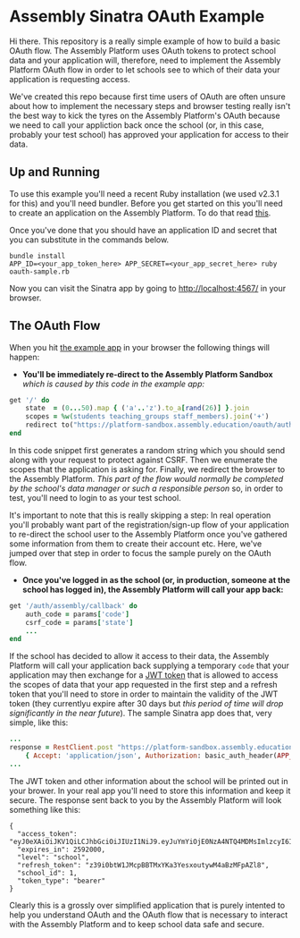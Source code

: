 Assembly Sinatra OAuth Example
==============================

Hi there. This repository is a really simple example of how to build a basic OAuth flow. The Assembly Platform uses OAuth tokens to protect school data and your application will, therefore, need to implement the Assembly Platform OAuth flow in order to let schools see to which of their data your application is requesting access.


We've created this repo because first time users of OAuth are often unsure about how to implement the necessary steps and browser testing really isn't the best way to kick the tyres on the Assembly Platform's OAuth because we need to call your appliction back once the school (or, in this case, probably your test school) has approved your application for access to their data.

Up and Running
--------------

To use this example you'll need a recent Ruby installation (we used v2.3.1 for this) and you'll need bundler. Before you get started on this you'll need to create an application on the Assembly Platform. To do that read [this](http://help.assembly.education/article/38-signing-up-to-the-platform).

Once you've done that you should have an application ID and secret that you can substitute in the commands below.

	bundle install
	APP_ID=<your_app_token_here> APP_SECRET=<your_app_secret_here> ruby oauth-sample.rb

Now you can visit the Sinatra app by going to [http://localhost:4567/](http://localhost:4567/) in your browser.

The OAuth Flow
--------------

When you hit [the example app](http://localhost:4567/) in your browser the following things will happen:

* **You'll be immediately re-direct to the Assembly Platform Sandbox** _which is caused by this code in the example app:_

```ruby
get '/' do
	state  = (0...50).map { ('a'..'z').to_a[rand(26)] }.join
	scopes = %w(students teaching_groups staff_members).join('+')
	redirect to("https://platform-sandbox.assembly.education/oauth/authorize?redirect_uri=#{CALLBACK}&client_id=#{APP_ID}&scope=#{scopes}&state=#{state}")
end
```

In this code snippet first generates a random string which you should send along with your request to protect against CSRF. Then we enumerate the scopes that the application is asking for. Finally, we redirect the browser to the Assembly Platform. *This part of the flow would normally be completed by the school's data manager or such a responsible person* so, in order to test, you'll need to login to as your test school.

It's important to note that this is really skipping a step: In real operation you'll probably want part of the registration/sign-up flow of your application to re-direct the school user to the Assembly Platform once you've gathered some information from them to create their account etc. Here, we've jumped over that step in order to focus the sample purely on the OAuth flow.

* **Once you've logged in as the school (or, in production, someone at the school has logged in), the Assembly Platform will call your app back:**

```ruby
get '/auth/assembly/callback' do
	auth_code = params['code']
	csrf_code = params['state']
	...
end
```

If the school has decided to allow it access to their data, the Assembly Platform will call your application back supplying a temporary `code` that your application may then exchange for a [JWT token](https://jwt.io/) that is allowed to access the scopes of data that your app requested in the first step and a refresh token that you'll need to store in order to maintain the validity of the JWT token (they currentlyu expire after 30 days but _this period of time will drop significantly in the near future_). The sample Sinatra app does that, very simple, like this:

```ruby
...
response = RestClient.post "https://platform-sandbox.assembly.education/oauth/token?grant_type=authorization_code&code=#{auth_code}&redirect_uri=#{CALLBACK}", {},
	{ Accept: 'application/json', Authorization: basic_auth_header(APP_ID, APP_SECRET) }
...	
```

The JWT token and other information about the school will be printed out in your brower. In your real app you'll need to store this information and keep it secure. The response sent back to you by the Assembly Platform will look something like this:

```
{
  "access_token": "eyJ0eXAiOiJKV1QiLCJhbGciOiJIUzI1NiJ9.eyJuYmYiOjE0NzA4NTQ4MDMsImlzcyI6Imh0dHBzOi8vcGxhdGZvcm0uYXNzZW1ibHkuZWR1Y2F0aW9uIiwiaWF0IjoxNDcwODU0ODAzLCJsZXZlbCI6InNjaG9vbCIsInNjb3BlcyI6WyJzY2hvb2wiLCJzdGFmZl9tZW1iZXJzIiwic3R1ZGVudHMiLCJ0ZWFjaGluZ19ncm91cHMiXSwiYXBwX2lkIjoyLCJzY2hvb2xfaWQiOjEsImV4cCI6MTQ3MzQ0NjgwM30.hXI8uJAtKLX8eiP0LAxw8IgOpACkuO36m24Zq0LBqUE",
  "expires_in": 2592000,
  "level": "school",
  "refresh_token": "z39i0btW1JMcpBBTMxYKa3YesxoutywM4aBzMFpAZl8",
  "school_id": 1,
  "token_type": "bearer"
}
```

Clearly this is a grossly over simplified application that is purely intented to help you understand OAuth and the OAuth flow that is necessary to interact with the Assembly Platform and to keep school data safe and secure.


